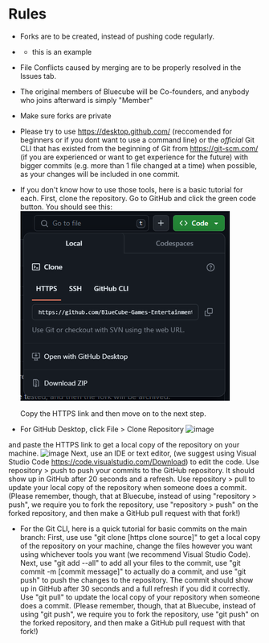 # Rules
  - Forks are to be created, instead of pushing code regularly.
  - 
    - this is an example
  - File Conflicts caused by merging are to be properly resolved in the Issues tab.
  - The original members of Bluecube will be Co-founders, and anybody who joins afterward is simply "Member"
  - Make sure forks are private
  - Please try to use https://desktop.github.com/ (reccomended for beginners or if you dont want to use a command line) or the _official_ Git CLI that has existed from the beginning of Git from https://git-scm.com/ (if you are experienced or want to get experience for the future) with bigger commits (e.g. more than 1 file changed at a time) when possible, as your changes will be included in one commit.

  - If you don't know how to use those tools, here is a basic tutorial for each. First, clone the repository. Go to GitHub
    and click the green code button. You should see this:
     ![image](READMEmedia/codebutton.png)

    Copy the HTTPS link and then move on to the next step.
  - For GitHub Desktop, click File > Clone Repository
     ![image](https://github.com/saverofthewos/testfork/assets/153536079/b290c391-a585-4992-8373-e6f904a63ff7)
    
 and paste the HTTPS link to get a local copy of the repository on your machine.
     ![image](https://github.com/saverofthewos/testfork/assets/153536079/23174343-e251-40b7-b359-8eb490372b47)
Next, use an IDE or text editor, (we suggest using Visual Studio Code https://code.visualstudio.com/Download) to edit the code. Use repository > push to push your commits to the GitHub repository. It should show up in GitHub after 20 seconds and a refresh. Use repository > pull to update your local copy of the repository when someone does a commit. (Please remember, though, that at Bluecube, instead of using "repository > push", we require you to fork the repository, use "repository > push" on the forked repository, and then make a GitHub pull request with that fork!)
 

  - For the Git CLI, here is a quick tutorial for basic commits on the main branch: First, use use "git clone [https clone source]" to get a local copy of the repository on your machine, change the files however you want using whichever tools you want (we recommend Visual Studio Code). Next, use "git add --all" to add all your files to the commit, use "git commit -m [commit message]" to actually do a commit, and use "git push" to push the changes to the repository. The commit should show up in GitHub after 30 seconds and a full refresh if you did it correctly. Use "git pull" to update the local copy of your repository when someone does a commit. (Please remember, though, that at Bluecube, instead of using "git push", we require you to fork the repository, use "git push" on the forked repository, and then make a GitHub pull request with that fork!)
